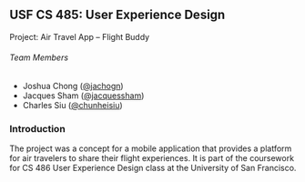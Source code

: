 ## USF CS 485: User Experience Design
Project: Air Travel App – Flight Buddy

###### Team Members
* Joshua Chong ([@jachogn](https://github.com/jachogn))
* Jacques Sham ([@jacquessham](https://github.com/jacquessham))
* Charles Siu ([@chunheisiu](https://github.com/chunheisiu))

### Introduction
The project was a concept for a mobile application that provides a platform for air travelers to share their flight
experiences. It is part of the coursework for CS 486 User Experience Design class at the University of San Francisco.
